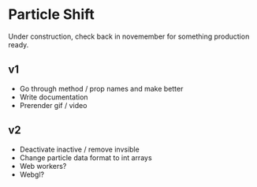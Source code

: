 # Particle Shift

Under construction, check back in novemember for something production ready.

## v1

- Go through method / prop names and make better
- Write documentation
- Prerender gif / video

## v2

- Deactivate inactive / remove invsible
- Change particle data format to int arrays
- Web workers?
- Webgl?